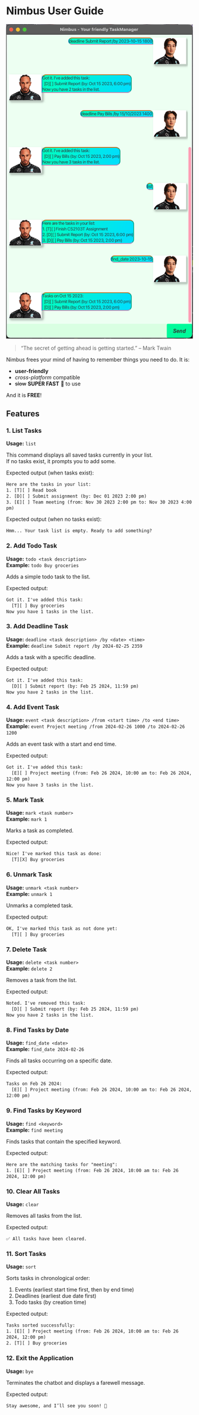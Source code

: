 # Nimbus User Guide

![Product Screenshot](Ui.png)

> “The secret of getting ahead is getting started.” – Mark Twain

Nimbus frees your mind of having to remember things you need to do. It is:
- **user-friendly**
- *cross-platform* compatible
- ~~slow~~ **SUPER FAST** 🚀 to use

And it is **FREE**!

## Features

### 1. List Tasks

**Usage:** `list`

This command displays all saved tasks currently in your list.  
If no tasks exist, it prompts you to add some.

Expected output (when tasks exist):
```
Here are the tasks in your list:
1. [T][ ] Read book
2. [D][ ] Submit assignment (by: Dec 01 2023 2:00 pm)
3. [E][ ] Team meeting (from: Nov 30 2023 2:00 pm to: Nov 30 2023 4:00 pm)
```
Expected output (when no tasks exist):
```
Hmm... Your task list is empty. Ready to add something?
```

### 2. Add Todo Task

**Usage:** `todo <task description>`  
**Example:** `todo Buy groceries`

Adds a simple todo task to the list.

Expected output:
```
Got it. I've added this task:
  [T][ ] Buy groceries
Now you have 1 tasks in the list.
```

### 3. Add Deadline Task

**Usage:** `deadline <task description> /by <date> <time>`  
**Example:** `deadline Submit report /by 2024-02-25 2359`

Adds a task with a specific deadline.

Expected output:
```
Got it. I've added this task:
  [D][ ] Submit report (by: Feb 25 2024, 11:59 pm)
Now you have 2 tasks in the list.
```

### 4. Add Event Task

**Usage:** `event <task description> /from <start time> /to <end time>`  
**Example:** `event Project meeting /from 2024-02-26 1000 /to 2024-02-26 1200`

Adds an event task with a start and end time.

Expected output:
```
Got it. I've added this task:
  [E][ ] Project meeting (from: Feb 26 2024, 10:00 am to: Feb 26 2024, 12:00 pm)
Now you have 3 tasks in the list.
```

### 5. Mark Task

**Usage:** `mark <task number>`  
**Example:** `mark 1`

Marks a task as completed.

Expected output:
```
Nice! I've marked this task as done:
  [T][X] Buy groceries
```

### 6. Unmark Task

**Usage:** `unmark <task number>`  
**Example:** `unmark 1`

Unmarks a completed task.

Expected output:
```
OK, I've marked this task as not done yet:
  [T][ ] Buy groceries
```

### 7. Delete Task

**Usage:** `delete <task number>`  
**Example:** `delete 2`

Removes a task from the list.

Expected output:
```
Noted. I've removed this task:
  [D][ ] Submit report (by: Feb 25 2024, 11:59 pm)
Now you have 2 tasks in the list.
```

### 8. Find Tasks by Date

**Usage:** `find_date <date>`  
**Example:** `find_date 2024-02-26`

Finds all tasks occurring on a specific date.

Expected output:
```
Tasks on Feb 26 2024:
  [E][ ] Project meeting (from: Feb 26 2024, 10:00 am to: Feb 26 2024, 12:00 pm)
```

### 9. Find Tasks by Keyword

**Usage:** `find <keyword>`  
**Example:** `find meeting`

Finds tasks that contain the specified keyword.

Expected output:
```
Here are the matching tasks for "meeting":
1. [E][ ] Project meeting (from: Feb 26 2024, 10:00 am to: Feb 26 2024, 12:00 pm)
```

### 10. Clear All Tasks

**Usage:** `clear`

Removes all tasks from the list.

Expected output:
```
✅ All tasks have been cleared.
```

### 11. Sort Tasks

**Usage:** `sort`

Sorts tasks in chronological order:
1. Events (earliest start time first, then by end time)
2. Deadlines (earliest due date first)
3. Todo tasks (by creation time)

Expected output:
```
Tasks sorted successfully:
1. [E][ ] Project meeting (from: Feb 26 2024, 10:00 am to: Feb 26 2024, 12:00 pm)
2. [T][ ] Buy groceries
```

### 12. Exit the Application

**Usage:** `bye`

Terminates the chatbot and displays a farewell message.

Expected output:
```
Stay awesome, and I’ll see you soon! 👋
```
